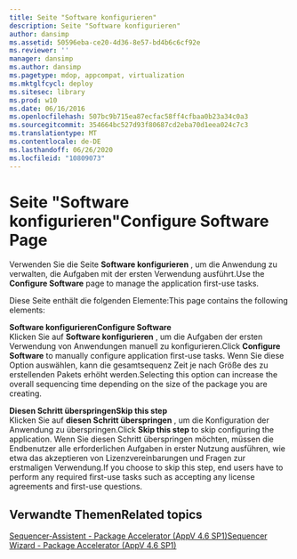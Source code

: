 ```yaml
---
title: Seite "Software konfigurieren"
description: Seite "Software konfigurieren"
author: dansimp
ms.assetid: 50596eba-ce20-4d36-8e57-bd4b6c6cf92e
ms.reviewer: ''
manager: dansimp
ms.author: dansimp
ms.pagetype: mdop, appcompat, virtualization
ms.mktglfcycl: deploy
ms.sitesec: library
ms.prod: w10
ms.date: 06/16/2016
ms.openlocfilehash: 507bc9b715ea87ecfac58ff4cfbaa0b23a34c0a3
ms.sourcegitcommit: 354664bc527d93f80687cd2eba70d1eea024c7c3
ms.translationtype: MT
ms.contentlocale: de-DE
ms.lasthandoff: 06/26/2020
ms.locfileid: "10809073"
---
```

# <span data-ttu-id="258b3-103">Seite "Software konfigurieren"</span><span class="sxs-lookup"><span data-stu-id="258b3-103">Configure Software Page</span></span>


<span data-ttu-id="258b3-104">Verwenden Sie die Seite **Software konfigurieren** , um die Anwendung zu verwalten, die Aufgaben mit der ersten Verwendung ausführt.</span><span class="sxs-lookup"><span data-stu-id="258b3-104">Use the **Configure Software** page to manage the application first-use tasks.</span></span>

<span data-ttu-id="258b3-105">Diese Seite enthält die folgenden Elemente:</span><span class="sxs-lookup"><span data-stu-id="258b3-105">This page contains the following elements:</span></span>

<a href="" id="configure-software"></a>**<span data-ttu-id="258b3-106">Software konfigurieren</span><span class="sxs-lookup"><span data-stu-id="258b3-106">Configure Software</span></span>**  
<span data-ttu-id="258b3-107">Klicken Sie auf **Software konfigurieren** , um die Aufgaben der ersten Verwendung von Anwendungen manuell zu konfigurieren.</span><span class="sxs-lookup"><span data-stu-id="258b3-107">Click **Configure Software** to manually configure application first-use tasks.</span></span> <span data-ttu-id="258b3-108">Wenn Sie diese Option auswählen, kann die gesamtsequenz Zeit je nach Größe des zu erstellenden Pakets erhöht werden.</span><span class="sxs-lookup"><span data-stu-id="258b3-108">Selecting this option can increase the overall sequencing time depending on the size of the package you are creating.</span></span>

<a href="" id="skip-this-step"></a>**<span data-ttu-id="258b3-109">Diesen Schritt überspringen</span><span class="sxs-lookup"><span data-stu-id="258b3-109">Skip this step</span></span>**  
<span data-ttu-id="258b3-110">Klicken Sie auf **diesen Schritt überspringen** , um die Konfiguration der Anwendung zu überspringen.</span><span class="sxs-lookup"><span data-stu-id="258b3-110">Click **Skip this step** to skip configuring the application.</span></span> <span data-ttu-id="258b3-111">Wenn Sie diesen Schritt überspringen möchten, müssen die Endbenutzer alle erforderlichen Aufgaben in erster Nutzung ausführen, wie etwa das akzeptieren von Lizenzvereinbarungen und Fragen zur erstmaligen Verwendung.</span><span class="sxs-lookup"><span data-stu-id="258b3-111">If you choose to skip this step, end users have to perform any required first-use tasks such as accepting any license agreements and first-use questions.</span></span>

## <span data-ttu-id="258b3-112">Verwandte Themen</span><span class="sxs-lookup"><span data-stu-id="258b3-112">Related topics</span></span>


[<span data-ttu-id="258b3-113">Sequencer-Assistent - Package Accelerator (AppV 4.6 SP1)</span><span class="sxs-lookup"><span data-stu-id="258b3-113">Sequencer Wizard - Package Accelerator (AppV 4.6 SP1)</span></span>](sequencer-wizard---package-accelerator--appv-46-sp1-.md)

 

 





